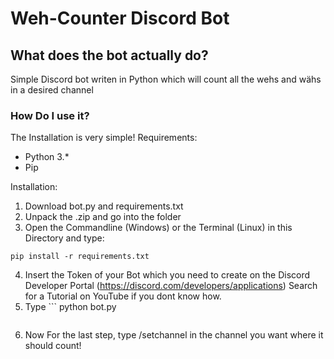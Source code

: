 # Weh-Counter Discord Bot

## What does the bot actually do?
Simple Discord bot writen in Python which will count all the wehs and wähs in a desired channel

### How Do I use it?
The Installation is very simple!
Requirements:
- Python 3.*
- Pip

Installation:
1. Download bot.py and requirements.txt
2. Unpack the .zip and go into the folder
3. Open the Commandline (Windows) or the Terminal (Linux) in this Directory and type:
```
pip install -r requirements.txt
```
4. Insert the Token of your Bot which you need to create on the Discord Developer Portal (https://discord.com/developers/applications)
   Search for a Tutorial on YouTube if you dont know how.
5. Type ``` python bot.py 
      ```
6. Now For the last step, type /setchannel in the channel you want where it should count!
        
